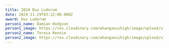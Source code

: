 ```yaml
---
title: 2024 Dux Ludorum
date: 2024-11-29T03:22:00.000Z
award: Dux Ludorum
person1_name: Damian Hodgson
person1_image: https://res.cloudinary.com/whanganuihigh/image/upload/v1732843784/Honours%20Board/2024_damian_copy.jpg
person2_name: Teresa Rennie
person2_image: https://res.cloudinary.com/whanganuihigh/image/upload/v1732843769/Honours%20Board/2024_teresa_copy_2.jpg
---
```

